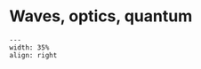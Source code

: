 # Waves, optics, quantum 

<div style="clear: both;">

```{figure} ../../figures/open.png
---
width: 35%
align: right
```

</div>


```{tableofcontents}
```